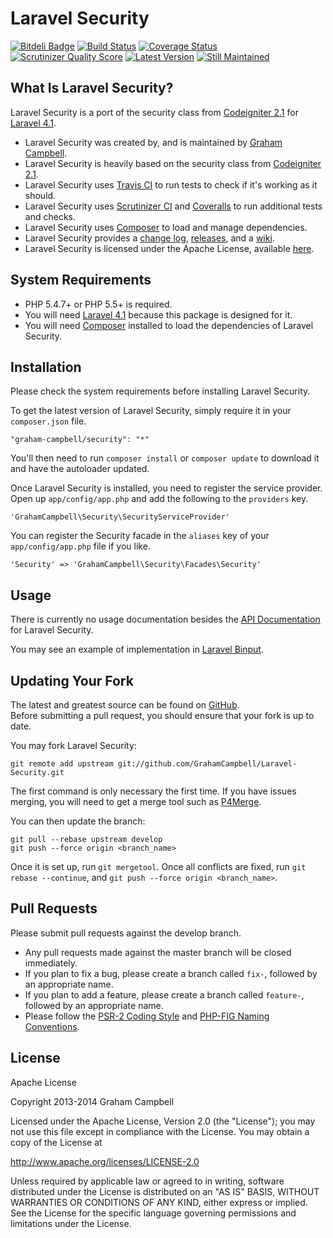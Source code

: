Laravel Security
================


[![Bitdeli Badge](https://d2weczhvl823v0.cloudfront.net/GrahamCampbell/Laravel-Security/trend.png)](https://bitdeli.com/free "Bitdeli Badge")
[![Build Status](https://travis-ci.org/GrahamCampbell/Laravel-Security.png?branch=develop)](https://travis-ci.org/GrahamCampbell/Laravel-Security)
[![Coverage Status](https://coveralls.io/repos/GrahamCampbell/Laravel-Security/badge.png?branch=develop)](https://coveralls.io/r/GrahamCampbell/Laravel-Security)
[![Scrutinizer Quality Score](https://scrutinizer-ci.com/g/GrahamCampbell/Laravel-Security/badges/quality-score.png?s=e927889c4b3b569c6c078a797d37d8a847ad9106)](https://scrutinizer-ci.com/g/GrahamCampbell/Laravel-Security)
[![Latest Version](https://poser.pugx.org/graham-campbell/security/v/stable.png)](https://packagist.org/packages/graham-campbell/security)
[![Still Maintained](http://stillmaintained.com/GrahamCampbell/Laravel-Security.png)](http://stillmaintained.com/GrahamCampbell/Laravel-Security)


## What Is Laravel Security?

Laravel Security is a port of the security class from [Codeigniter 2.1](http://ellislab.com/codeigniter) for [Laravel 4.1](http://laravel.com).  

* Laravel Security was created by, and is maintained by [Graham Campbell](https://github.com/GrahamCampbell).  
* Laravel Security is heavily based on the security class from [Codeigniter 2.1](http://ellislab.com/codeigniter).  
* Laravel Security uses [Travis CI](https://travis-ci.org/GrahamCampbell/Laravel-Security) to run tests to check if it's working as it should.  
* Laravel Security uses [Scrutinizer CI](https://scrutinizer-ci.com/g/GrahamCampbell/Laravel-Security) and [Coveralls](https://coveralls.io/r/GrahamCampbell/Laravel-Security) to run additional tests and checks.  
* Laravel Security uses [Composer](https://getcomposer.org) to load and manage dependencies.  
* Laravel Security provides a [change log](https://github.com/GrahamCampbell/Laravel-Security/blob/develop/CHANGELOG.md), [releases](https://github.com/GrahamCampbell/Laravel-Security/releases), and a [wiki](https://github.com/GrahamCampbell/Laravel-Security/wiki).  
* Laravel Security is licensed under the Apache License, available [here](https://github.com/GrahamCampbell/Laravel-Security/blob/develop/LICENSE.md).  


## System Requirements

* PHP 5.4.7+ or PHP 5.5+ is required.  
* You will need [Laravel 4.1](http://laravel.com) because this package is designed for it.  
* You will need [Composer](https://getcomposer.org) installed to load the dependencies of Laravel Security.  


## Installation

Please check the system requirements before installing Laravel Security.  

To get the latest version of Laravel Security, simply require it in your `composer.json` file.  

`"graham-campbell/security": "*"`  

You'll then need to run `composer install` or `composer update` to download it and have the autoloader updated.  

Once Laravel Security is installed, you need to register the service provider. Open up `app/config/app.php` and add the following to the `providers` key.  

`'GrahamCampbell\Security\SecurityServiceProvider'`  

You can register the Security facade in the `aliases` key of your `app/config/app.php` file if you like.  

`'Security' => 'GrahamCampbell\Security\Facades\Security'`  


## Usage

There is currently no usage documentation besides the [API Documentation](http://grahamcampbell.github.io/Laravel-Security
) for Laravel Security.  

You may see an example of implementation in [Laravel Binput](https://github.com/GrahamCampbell/Laravel-Binput).  


## Updating Your Fork

The latest and greatest source can be found on [GitHub](https://github.com/GrahamCampbell/Laravel-Security).  
Before submitting a pull request, you should ensure that your fork is up to date.  

You may fork Laravel Security:  

    git remote add upstream git://github.com/GrahamCampbell/Laravel-Security.git

The first command is only necessary the first time. If you have issues merging, you will need to get a merge tool such as [P4Merge](http://perforce.com/product/components/perforce_visual_merge_and_diff_tools).  

You can then update the branch:  

    git pull --rebase upstream develop
    git push --force origin <branch_name>

Once it is set up, run `git mergetool`. Once all conflicts are fixed, run `git rebase --continue`, and `git push --force origin <branch_name>`.  


## Pull Requests

Please submit pull requests against the develop branch.  

* Any pull requests made against the master branch will be closed immediately.  
* If you plan to fix a bug, please create a branch called `fix-`, followed by an appropriate name.  
* If you plan to add a feature, please create a branch called `feature-`, followed by an appropriate name.  
* Please follow the [PSR-2 Coding Style](https://github.com/php-fig/fig-standards/blob/master/accepted/PSR-2-coding-style-guide.md) and [PHP-FIG Naming Conventions](https://github.com/php-fig/fig-standards/blob/master/bylaws/002-psr-naming-conventions.md).  


## License

Apache License  

Copyright 2013-2014 Graham Campbell  

Licensed under the Apache License, Version 2.0 (the "License");
you may not use this file except in compliance with the License.
You may obtain a copy of the License at  

 http://www.apache.org/licenses/LICENSE-2.0  

Unless required by applicable law or agreed to in writing, software
distributed under the License is distributed on an "AS IS" BASIS,
WITHOUT WARRANTIES OR CONDITIONS OF ANY KIND, either express or implied.
See the License for the specific language governing permissions and
limitations under the License.  
